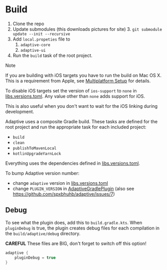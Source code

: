# Build

1. Clone the repo
2. Update submodules (this downloads pictures for site)
    3. `git submodule update --init --recursive`
1. Add `local.propeties` file to
    1. `adaptive-core`
   2. `adaptive-ui`
2. Run the `build` task of the root project.

> [!Note]
>
> If you are building with iOS targets you have to run the build on Mac OS X. This is a requirement from Apple,
> see [Multiplatform Setup](https://www.jetbrains.com/help/kotlin-multiplatform-dev/multiplatform-setup.html) for details.
>
> To disable iOS targets set the version of `ios-support` to `none` in [libs.versions.toml](gradle/libs.versions.toml). Any
> value other than `none` adds support for iOS.
>
> This is also useful when you don't want to wait for the iOS linking during development.

Adaptive uses a composite Gradle build. These tasks are defined for the root project and run the appropriate task for
each included project:

- `build`
- `clean`
- `publishToMavenLocal`
- `kotlinUpgradeYarnLock`

Everything uses the dependencies defined in [libs.versions.toml](gradle/libs.versions.toml).

To bump Adaptive version number:

- change `adaptive` version in  [libs.versions.toml](gradle/libs.versions.toml)
- change `PLUGIN_VERSION` in [AdaptiveGradlePlugin](adaptive-gradle-plugin/src/main/kotlin/hu/simplexion/adaptive/gradle/AdaptiveGradlePlugin.kt) (also
  see https://github.com/spxbhuhb/adaptive/issues/7)

## Debug

To see what the plugin does, add this to `build.gradle.kts`. When `pluginDebug` is true, the plugin creates
debug files for each compilation in the `build/adaptive/debug` directory.

**CAREFUL** These files are BIG, don't forget to switch off this option!

```kotlin
adaptive {
    pluginDebug = true
}
```